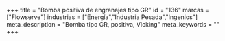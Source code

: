 +++
title = "Bomba positiva de engranajes tipo GR"
id = "136"
marcas = ["Flowserve"]
industrias = ["Energía","Industria Pesada","Ingenios"]
meta_description = "Bomba tipo GR, positiva, Vicking"
meta_keywords = ""
+++
